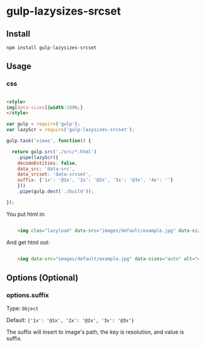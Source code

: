 # gulp-lazysizes-srcset

## Install

`npm install gulp-lazysizes-srcset`

## Usage

### css

```html

<style>
img[data-sizes]{width:100%;}
</style>
```

``` js
var gulp = require('gulp');
var lazyScr = require('gulp-lazysizes-srcset');

gulp.task('views', function() {

  return gulp.src('./src/*.html')
    .pipe(lazyScr({
    decodeEntities: false,
	data_src: 'data-src',
	data_srcset: 'data-srcset',
	suffix: {'1x': '@1x', '2x': '@2x', '3x': '@3x', '4x': ''}
	}))
    .pipe(gulp.dest('./build'));

});
```


You put html in:
``` html

	<img clas="lazyload" data-src="images/default/example.jpg" data-sizes="auto" alt="example image" />
```

And get html out:
``` html

	<img data-src="images/default/example.jpg" data-sizes="auto" alt="example image" data-srcset="images/default/example@1x.jpg 1x, images/default/example@2x.jpg 2x, images/default/example@3x.jpg 3x" />
```

## Options (Optional)

### options.suffix
Type: ```Object```

Default: ```{'1x': '@1x', '2x': '@2x', '3x': '@3x'}```

The suffix will insert to image's path, the key is resolution, and value is suffix.
